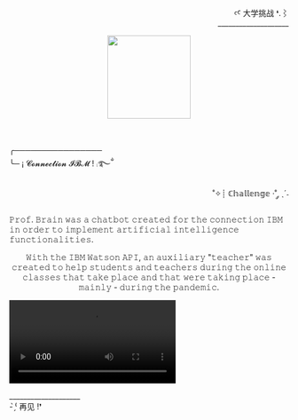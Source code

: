 <div align="right" >
  
  <p>
  ꜥꜤ  大学挑战 ❛.⌇ <br>____________________
  </p>
  
</div> 

<div  align="center">
  <img height="150px" src="https://github.com/LlynS2/Prof_Brain/assets/86667062/74094b77-e2e0-4ed0-8a10-921112347f3f">
</div><br><br>

<div>
  
  <p>
    ╭────────────────<br>
    ╰─ ¡  𝓒𝓸𝓷𝓷𝓮𝓬𝓽𝓲𝓸𝓷 𝓘𝓑𝓜 ! ⨾࿐ྂ
  </p>
  
  <p align="right">
    ˚✧┊ ℂ𝕙𝕒𝕝𝕝𝕖𝕟𝕘𝕖 ·˚ ༘ ˎˊ˗<br>
  </p>
  
  <p align="left">
      𝙿𝚛𝚘𝚏. 𝙱𝚛𝚊𝚒𝚗 𝚠𝚊𝚜 𝚊 𝚌𝚑𝚊𝚝𝚋𝚘𝚝 𝚌𝚛𝚎𝚊𝚝𝚎𝚍 𝚏𝚘𝚛 𝚝𝚑𝚎 𝚌𝚘𝚗𝚗𝚎𝚌𝚝𝚒𝚘𝚗 𝙸𝙱𝙼 𝚒𝚗 𝚘𝚛𝚍𝚎𝚛 𝚝𝚘 𝚒𝚖𝚙𝚕𝚎𝚖𝚎𝚗𝚝 𝚊𝚛𝚝𝚒𝚏𝚒𝚌𝚒𝚊𝚕 𝚒𝚗𝚝𝚎𝚕𝚕𝚒𝚐𝚎𝚗𝚌𝚎 𝚏𝚞𝚗𝚌𝚝𝚒𝚘𝚗𝚊𝚕𝚒𝚝𝚒𝚎𝚜.<br>
   <p align="center">
      𝚆𝚒𝚝𝚑 𝚝𝚑𝚎 𝙸𝙱𝙼 𝚆𝚊𝚝𝚜𝚘𝚗 𝙰𝙿𝙸, 𝚊𝚗 𝚊𝚞𝚡𝚒𝚕𝚒𝚊𝚛𝚢 "𝚝𝚎𝚊𝚌𝚑𝚎𝚛" 𝚠𝚊𝚜 𝚌𝚛𝚎𝚊𝚝𝚎𝚍 𝚝𝚘 𝚑𝚎𝚕𝚙 𝚜𝚝𝚞𝚍𝚎𝚗𝚝𝚜 𝚊𝚗𝚍 𝚝𝚎𝚊𝚌𝚑𝚎𝚛𝚜 𝚍𝚞𝚛𝚒𝚗𝚐 𝚝𝚑𝚎 𝚘𝚗𝚕𝚒𝚗𝚎 𝚌𝚕𝚊𝚜𝚜𝚎𝚜 𝚝𝚑𝚊𝚝 𝚝𝚊𝚔𝚎 𝚙𝚕𝚊𝚌𝚎 𝚊𝚗𝚍 𝚝𝚑𝚊𝚝 𝚠𝚎𝚛𝚎 
      𝚝𝚊𝚔𝚒𝚗𝚐 𝚙𝚕𝚊𝚌𝚎 - 𝚖𝚊𝚒𝚗𝚕𝚢 - 𝚍𝚞𝚛𝚒𝚗𝚐 𝚝𝚑𝚎 𝚙𝚊𝚗𝚍𝚎𝚖𝚒𝚌.
  </p>
 </p>
 
 <div>
 
  <video src="https://user-images.githubusercontent.com/86667062/209701628-b1246541-4070-4907-ad0c-0c70aa60c54f.mp4">
  
 </div>

<div>

   <p>
     ____________________<br> - ̗̀⁽ 再见 !❜
   </p>
  
</div>

